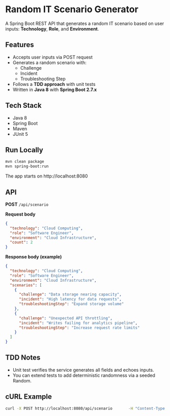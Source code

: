 # Random IT Scenario Generator

A Spring Boot REST API that generates a random IT scenario based on user inputs: **Technology**, **Role**, and **Environment**.

## Features
- Accepts user inputs via POST request
- Generates a random scenario with:
  - Challenge
  - Incident
  - Troubleshooting Step
- Follows a **TDD approach** with unit tests
- Written in **Java 8** with **Spring Boot 2.7.x**

## Tech Stack
- Java 8
- Spring Boot
- Maven
- JUnit 5

## Run Locally

```bash
mvn clean package
mvn spring-boot:run
```

The app starts on http://localhost:8080

## API

**POST** `/api/scenario`

**Request body**
```json
{
  "technology": "Cloud Computing",
  "role": "Software Engineer",
  "environment": "Cloud Infrastructure",
  "count": 2
}
```

**Response body (example)**
```json
{
  "technology": "Cloud Computing",
  "role": "Software Engineer",
  "environment": "Cloud Infrastructure",
  "scenarios": [
    {
      "challenge": "Data storage nearing capacity",
      "incident": "High latency for data requests",
      "troubleshootingStep": "Expand storage volume"
    },
    {
      "challenge": "Unexpected API throttling",
      "incident": "Writes failing for analytics pipeline",
      "troubleshootingStep": "Increase request rate limits"
    }
  ]
}

```

## TDD Notes
- Unit test verifies the service generates all fields and echoes inputs.
- You can extend tests to add deterministic randomness via a seeded Random.

## cURL Example
```bash
curl -X POST http://localhost:8080/api/scenario       -H "Content-Type: application/json"       -d '{"technology":"Cloud Computing","role":"Software Engineer","environment":"Cloud Infrastructure"}'
```
